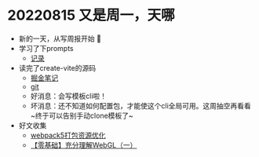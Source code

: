 <!--
 * @Desc: 
 * @Author: 曾茹菁
 * @Date: 2022-08-15 09:06:38
 * @LastEditors: 曾茹菁
 * @LastEditTime: 2022-08-15 19:57:25
-->
# 20220815 又是周一，天哪
- 新的一天，从写周报开始 🐣
- 学习了下prompts 
  - [记录](https://github.com/YomukiZRJ/yomuki-source-code/tree/master/create-vite/yomuki-code/packages/study-prompts)
- 读完了create-vite的源码
  - [掘金笔记](https://juejin.cn/post/7131998239502368776/)
  - [git](https://github.com/YomukiZRJ/yomuki-source-code/tree/master/create-vite/yomuki-code)
  - 好消息：会写模板cli啦！
  - 坏消息：还不知道如何配置包，才能使这个cli全局可用。这周抽空再看看~终于可以告别手动clone模板了~
- 好文收集
  - [webpack5打包资源优化](https://juejin.cn/post/7112627912632696845)
  - [【零基础】充分理解WebGL（一）](https://juejin.cn/post/7098256201661546532)